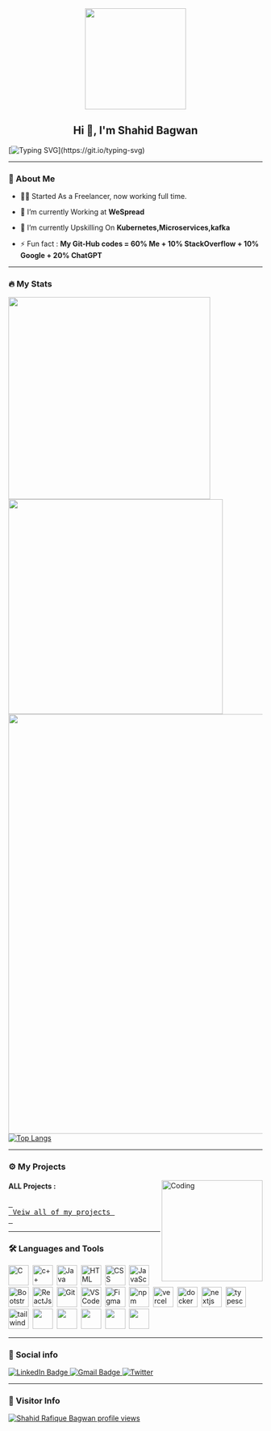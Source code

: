 <div id="header" align="center">
  <img src=https://media.giphy.com/media/du3J3cXyzhj75IOgvA/giphy.gif width="200"/>
</div>

<h2 align="center">Hi 👋, I'm Shahid Bagwan</h2>

[![Typing SVG](https://readme-typing-svg.herokuapp.com?duration=10000&center=true&vCenter=true&width=800&height=30&lines=Hello+this+is+Shahid%2C+Welcome+to+my+Github+page.)](https://git.io/typing-svg)

---
### 👦 About Me
- 👨‍💻 Started As a Freelancer, now working full time.

- 🔭 I’m currently Working at **WeSpread**

- 🌱 I’m currently Upskilling On  **Kubernetes,Microservices,kafka**

- ⚡ Fun fact : **My Git-Hub codes = 60% Me + 10% StackOverflow + 10% Google + 20% ChatGPT**

--- 

### 🔥 My Stats 
<img width="400" src="https://github-readme-stats.vercel.app/api?username=Shahid-Bagwan&count_private=true&show_icons=true&theme=react" />  <img width="425" src="https://streak-stats.demolab.com/?user=Shahid-Bagwan&theme=react" />
<img width="830" src="https://github-readme-activity-graph.vercel.app/graph?username=Shahid-Bagwan&bg_color=21232a&color=a8eeff&line=61dafb&point=f0fcff&area=true&hide_border=false" />
<a href="https://github.com/Shahid-Bagwan/github-stats">
![Top Langs](https://github-readme-stats.vercel.app/api/top-langs/?username=Shahid-Bagwan&layout=compact&langs_count=10&theme=react)
<!-- ![Wakatime stats](https://github-readme-stats.vercel.app/api/wakatime?username=Shahid-Bagwan&theme=react) -->
</a>


--- 


### ⚙️ My Projects 
<img align="right" alt="Coding" width="200" height="200" src="https://thumbs.gfycat.com/EqualPowerfulKoodoo-size_restricted.gif">
<!-- 
#### Full-Stack Projects :

 -->
<!-- #### Web Store Extensions 

 -->
#### ALL Projects :

<a href="https://github.com/Shahid-Bagwan/Shahid-Bagwan/tree/main/Projects"><kbd> <br> Veiw all of my projects <br> </kbd></a>

---

### :hammer_and_wrench: Languages and Tools 

<div>
  <img src="https://cdn.jsdelivr.net/gh/devicons/devicon/icons/c/c-original.svg" alt="C" width="40" height="40"/>&nbsp;
  <img src="https://cdn.jsdelivr.net/gh/devicons/devicon/icons/cplusplus/cplusplus-original.svg" alt="c++" width="40" height="40"/>&nbsp;
  <img src="https://cdn.jsdelivr.net/gh/devicons/devicon/icons/java/java-original-wordmark.svg" alt="Java" width="40" height="40"/>&nbsp;
  <img src="https://cdn.jsdelivr.net/gh/devicons/devicon/icons/html5/html5-original.svg" alt="HTML" width="40" height="40"/>&nbsp;
  <img src="https://cdn.jsdelivr.net/gh/devicons/devicon/icons/css3/css3-original.svg" alt="CSS" width="40" height="40"/>&nbsp;
  <img src="https://cdn.jsdelivr.net/gh/devicons/devicon/icons/javascript/javascript-original.svg" alt="JavaScript" width="40" height="40"/>&nbsp;
  <img src="https://getbootstrap.com/docs/5.0/assets/brand/bootstrap-logo.svg" title="JavaScript" alt="Bootstrap" width="40" height="40"/>&nbsp;
  <img src="https://cdn.jsdelivr.net/gh/devicons/devicon/icons/react/react-original.svg" alt="ReactJs" width="40" height="40"/>&nbsp;
  <img src="https://cdn.jsdelivr.net/gh/devicons/devicon/icons/git/git-original.svg" alt="Git" width="40" height="40"/>&nbsp;
  <img src="https://cdn.jsdelivr.net/gh/devicons/devicon/icons/vscode/vscode-original.svg" alt="VS Code" width="40" height="40"/>&nbsp;
  <img src="https://cdn.jsdelivr.net/gh/devicons/devicon/icons/figma/figma-original.svg" alt="Figma" width="40" height="40"/>&nbsp;
  <img src="https://cdn.jsdelivr.net/gh/devicons/devicon/icons/npm/npm-original-wordmark.svg" alt="npm" width="40" height="40"/>&nbsp;      
  <img src="https://user-images.githubusercontent.com/79409258/226092559-edfa9908-a7ec-461c-918a-1f1d1fc3156f.png" alt="vercel" width="40" height="40"/>&nbsp;
  <img src="https://cdn.jsdelivr.net/gh/devicons/devicon/icons/docker/docker-original.svg" alt="docker" width="40" height="40"/>&nbsp;
  <img src="https://cdn.jsdelivr.net/gh/devicons/devicon/icons/nextjs/nextjs-original.svg" alt="nextjs" width="40" height="40"/>&nbsp;
  <img src="https://cdn.jsdelivr.net/gh/devicons/devicon/icons/typescript/typescript-original.svg" alt="typescript" width="40" height="40"/>&nbsp;
  <img src="https://cdn.jsdelivr.net/gh/devicons/devicon/icons/tailwindcss/tailwindcss-plain.svg" alt="tailwind" width="40" height="40"/>&nbsp;
  <img src="https://cdn.jsdelivr.net/gh/devicons/devicon/icons/mongodb/mongodb-original-wordmark.svg" width="40" height="40"/>&nbsp;
 <img src="https://cdn.jsdelivr.net/gh/devicons/devicon/icons/postgresql/postgresql-original-wordmark.svg" width="40" height="40"/>&nbsp;
     <img src="https://cdn.jsdelivr.net/gh/devicons/devicon/icons/googlecloud/googlecloud-original-wordmark.svg" width="40" height="40"/>&nbsp;
           <img src="https://cdn.jsdelivr.net/gh/devicons/devicon/icons/firebase/firebase-plain-wordmark.svg" width="40" height="40"/>&nbsp;
            <img src="https://cdn.jsdelivr.net/gh/devicons/devicon/icons/digitalocean/digitalocean-original-wordmark.svg" width="40" height="40"/>&nbsp;
          
</div>

---


### 🔗 Social info

<div id="badges">
    <a href="https://www.linkedin.com/in/shahid-bagwan-a0a76a1b4/">
    <img src="https://img.shields.io/badge/LinkedIn-blue?style=for-the-badge&logo=linkedin&logoColor=white" alt="LinkedIn Badge"/>
    </a>
    <a href="https://mail.google.com/mail/u/0/?fs=1&tf=cm&to=shahidbagwan.416@gmail.com">
    <img src="https://img.shields.io/badge/Gmail-D14836?style=for-the-badge&logo=gmail&logoColor=white" alt="Gmail Badge"/>
    </a>
    <a href="https://twitter.com/sbagwan0301">
    <img src="https://img.shields.io/badge/-@sbagwan0301-%231DA1F2.svg?style=for-the-badge&logo=Twitter&logoColor=white" alt="Twitter" />
 </a>
</div>

---

### 👀 Visitor Info
[![Shahid Rafique Bagwan profile views](https://u8views.com/api/v1/github/profiles/112220551/views/day-week-month-total-count.svg)](https://u8views.com/github/Shahid-Bagwan)
